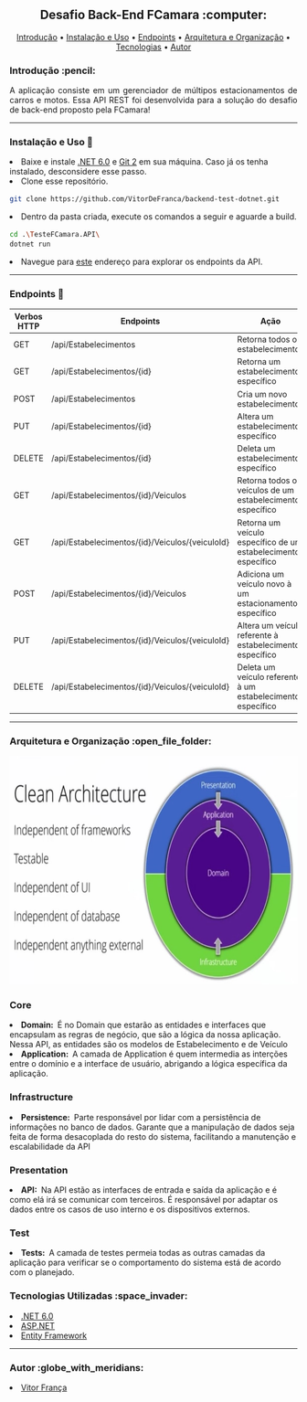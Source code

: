 <div> <h2 align="center" style="font-wight: bold;"> Desafio Back-End FCamara :computer:</h2>
  <p align="center">
    <a href="#intro">Introdução</a> •
    <a href="#install">Instalação e Uso</a> •
    <a href="#routes">Endpoints</a> •
    <a href="#arch">Arquitetura e Organização</a> •
    <a href="#tech">Tecnologias</a> •
    <a href="#author">Autor</a> 
  </p>
</div>

<div>
  <h3 id="intro">Introdução :pencil: </h3>
  <p align="justify">A aplicação consiste em um gerenciador de múltipos estacionamentos de carros e motos. Essa API REST foi desenvolvida para a solução do desafio de back-end proposto pela FCamara!</p>
</div>
<hr>


  <h3 id="install">Instalação e Uso 🚀</h3>
  <li> Baixe e instale <a href="https://dotnet.microsoft.com/pt-br/download/dotnet/6.0">.NET 6.0</a> e <a href="https://git-scm.com/downloads">Git 2</a> em sua máquina. Caso já os tenha instalado, desconsidere esse passo. </li>
  
  <li> Clone esse repositório. </li>
  
```bash
git clone https://github.com/VitorDeFranca/backend-test-dotnet.git
```

  <li> Dentro da pasta criada, execute os comandos a seguir e aguarde a build.</li>
  
  ```bash
  cd .\TesteFCamara.API\
  dotnet run
  ```
  
  <li> Navegue para <a href="https://localhost:7048/swagger/index.html">este</a> endereço para explorar os endpoints da API.</li>

<hr>

<div>
  <h3 id="routes">Endpoints 📍</h3>
</div>

| Verbos HTTP | Endpoints | Ação 
|---|---|--- 
| GET | /api/Estabelecimentos | Retorna todos os estabelecimentos 
| GET | /api/Estabelecimentos/{id} | Retorna um estabelecimento específico 
| POST | /api/Estabelecimentos | Cria um novo estabelecimento 
| PUT | /api/Estabelecimentos/{id} | Altera um estabelecimento específico 
| DELETE | /api/Estabelecimentos/{id} | Deleta um estabelecimento específico 
| GET | /api/Estabelecimentos/{id}/Veiculos | Retorna todos os veículos de um estabelecimento específico 
| GET | /api/Estabelecimentos/{id}/Veiculos/{veiculoId} | Retorna um veículo específico de um estabelecimento específico 
| POST | /api/Estabelecimentos/{id}/Veiculos | Adiciona um veículo novo à um estacionamento específico 
| PUT | /api/Estabelecimentos/{id}/Veiculos/{veiculoId} | Altera um veículo referente à estabelecimento específico 
| DELETE | /api/Estabelecimentos/{id}/Veiculos/{veiculoId} | Deleta um veículo referente à um estabelecimento específico 
<hr>

<div>
  <h3 id="arch">Arquitetura e Organização :open_file_folder:</h3>
  <div align="center" style="margin-top: 5px">
    <img height="400em" src="TesteFCamara.API\Assets\cleanarch.jpg"/>
  </div>
  <h3>Core</h3>
  <li><b>Domain:</b>&ensp;É no Domain que estarão as entidades e interfaces que encapsulam as regras de negócio, que são a lógica da nossa aplicação. Nessa API, as entidades são os modelos de Estabelecimento e de Veículo</li>
  <li><b>Application:</b>&ensp;A camada de Application é quem intermedia as interções entre o domínio e a interface de usuário, abrigando a lógica específica da aplicação.</li>
  <h3>Infrastructure</h3>
  <li><b>Persistence:</b>&ensp;Parte responsável por lidar com a persistência de informações no banco de dados. Garante que a manipulação de dados seja feita de forma desacoplada do resto do sistema, facilitando a manutenção e escalabilidade da API</li>
  <h3>Presentation</h3>
  <li><b>API:</b>&ensp;Na API estão as interfaces de entrada e saída da aplicação e é como elá irá se comunicar com terceiros. É responsável por adaptar os dados entre os casos de uso interno e os dispositivos externos.</li>
  <h3>Test</h3>
  <li><b>Tests:</b>&ensp;A camada de testes permeia todas as outras camadas da aplicação para verificar se o comportamento do sistema está de acordo com o planejado.</li>
</div>

<div>
  <h3 id="tech">Tecnologias Utilizadas :space_invader:</h3>
  <li><a href="https://dotnet.microsoft.com/pt-br/download/dotnet/6.0">.NET 6.0</a></li>
  <li><a href="https://learn.microsoft.com/pt-br/aspnet/core/introduction-to-aspnet-core?view=aspnetcore-8.0">ASP.NET</a></li>
  <li><a href="https://learn.microsoft.com/pt-br/ef/">Entity Framework</a></li>  
</div>
<hr>

<div>
  <h3 id="author">Autor :globe_with_meridians:</h3>
  <li><a href="www.linkedin.com/in/vitor-monteiro-de-franca">Vitor França</a></li>
</div>
